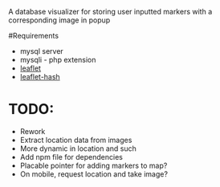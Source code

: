 A database visualizer for storing user inputted markers with a corresponding image in popup

#Requirements
* mysql server
* mysqli - php extension
* [leaflet](https://github.com/Leaflet/Leaflet)
* [leaflet-hash](https://github.com/mlevans/leaflet-hash)

# TODO:
* Rework
* Extract location data from images
* More dynamic in location and such
* Add npm file for dependencies
* Placable pointer for adding markers to map?
* On mobile, request location and take image?
